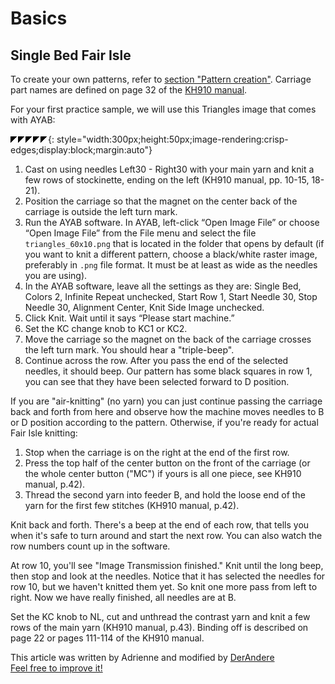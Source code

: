 # Basics

## Single Bed Fair Isle

To create your own patterns, refer to [section "Pattern creation"](../pattern_image_creation.md). 
Carriage part names are defined on page 32 of the [KH910 manual](http://mkmanuals.com/brother-kh910-user-guide.html).

For your first practice sample, we will use this Triangles image that comes with
AYAB:

![triangles_60x10.png](img/dbj_2-color/triangles_60x10.png){: style="width:300px;height:50px;image-rendering:crisp-edges;display:block;margin:auto"}

1. Cast on using needles Left30 - Right30 with your main yarn and knit a few rows of stockinette, ending on the left 
   (KH910 manual, pp. 10-15, 18-21).
1. Position the carriage so that the magnet on the center back of the carriage is outside the left turn mark.
1. Run the AYAB software. In AYAB, left-click “Open Image File” or choose “Open Image File” from the File menu and select the file `triangles_60x10.png` that is located in the folder that opens by default (if you want to knit a different pattern, choose a black/white raster image, preferably in `.png` file format. It must be at least as wide as the needles you are using).
1. In the AYAB software, leave all the settings as they are: Single Bed, Colors 2, Infinite Repeat unchecked, Start Row 1, Start Needle 30, Stop Needle 30, Alignment Center, Knit Side Image unchecked. 
1. Click Knit. Wait until it says “Please start machine.” 
1. Set the KC change knob to KC1 or KC2.
1. Move the carriage so the magnet on the back of the carriage crosses the left turn mark. You should hear a "triple-beep".
1. Continue across the row. After you pass the end of the selected needles, it should beep.
Our pattern has some black squares in row 1, you can see that they have been selected forward to D position.

If you are "air-knitting" (no yarn) you can just continue passing the carriage back and forth from here and observe how the machine moves needles to B or D position according to the pattern. Otherwise, if you're ready for actual Fair Isle knitting:

1. Stop when the carriage is on the right at the end of the first row.
1. Press the top half of the center button on the front of the carriage (or the whole center button ("MC") if yours is all one piece, see KH910 manual, p.42).
1. Thread the second yarn into feeder B, and hold the loose end of the yarn for the first few stitches (KH910 manual, p.42).

Knit back and forth. There's a beep at the end of each row, that tells you when it's safe to turn around and start the next row. You can also watch the row numbers count up in the software.

At row 10, you'll see "Image Transmission finished." Knit until the long beep, then stop and look at the needles. Notice that it has selected the needles for row 10, but we haven't knitted them yet. So knit one more pass from left to right. Now we have really finished, all needles are at B.

Set the KC knob to NL, cut and unthread the contrast yarn and knit a few rows of the main yarn (KH910 manual, p.43).
Binding off is described on page 22 or pages 111-114 of the KH910 manual.


This article was written by Adrienne and modified by [DerAndere](https://derandere.gitlab.io)  
[Feel free to improve it!](https://github.com/AllYarnsAreBeautiful/ayab-manual)
